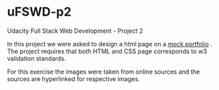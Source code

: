 # uFSWD-p2
Udacity Full Stack Web Development - Project 2

In this project we were asked to design a html page on a [mock portfolio](https://storage.googleapis.com/supplemental_media/udacityu/2655898586/design-mockup-portfolio.pdf) . The project requires that both HTML and CSS page corresponds to w3 validation standards.

For this exercise the images were taken from online sources and the sources are hyperlinked for respective images.
